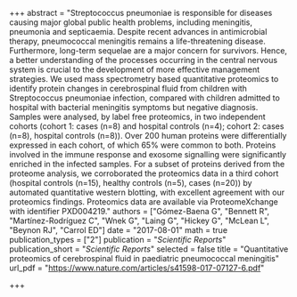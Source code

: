 +++
abstract = "Streptococcus pneumoniae is responsible for diseases causing major global public health problems, including meningitis, pneumonia and septicaemia. Despite recent advances in antimicrobial therapy, pneumococcal meningitis remains a life-threatening disease. Furthermore, long-term sequelae are a major concern for survivors. Hence, a better understanding of the processes occurring in the central nervous system is crucial to the development of more effective management strategies. We used mass spectrometry based quantitative proteomics to identify protein changes in cerebrospinal fluid from children with Streptococcus pneumoniae infection, compared with children admitted to hospital with bacterial meningitis symptoms but negative diagnosis. Samples were analysed, by label free proteomics, in two independent cohorts (cohort 1: cases (n=8) and hospital controls (n=4); cohort 2: cases (n=8), hospital controls (n=8)). Over 200 human proteins were differentially expressed in each cohort, of which 65% were common to both. Proteins involved in the immune response and exosome signalling were significantly enriched in the infected samples. For a subset of proteins derived from the proteome analysis, we corroborated the proteomics data in a third cohort (hospital controls (n=15), healthy controls (n=5), cases (n=20)) by automated quantitative western blotting, with excellent agreement with our proteomics findings. Proteomics data are available via ProteomeXchange with identifier PXD004219."
authors = ["Gómez-Baena G", "Bennett R", "Martínez-Rodríguez C", "Wnek G", "Laing G", "Hickey G", "McLean L", "Beynon RJ", "Carrol ED"]
date = "2017-08-01"
math = true
publication_types = ["2"]
publication = "*Scientific Reports*"
publication_short = "*Scientific Reports*"
selected = false
title = "Quantitative proteomics of cerebrospinal fluid in paediatric pneumococcal meningitis"
url_pdf = "https://www.nature.com/articles/s41598-017-07127-6.pdf"

+++
